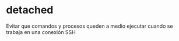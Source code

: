 # detached
Evitar que comandos y procesos queden a medio ejecutar cuando se trabaja en una conexión SSH
